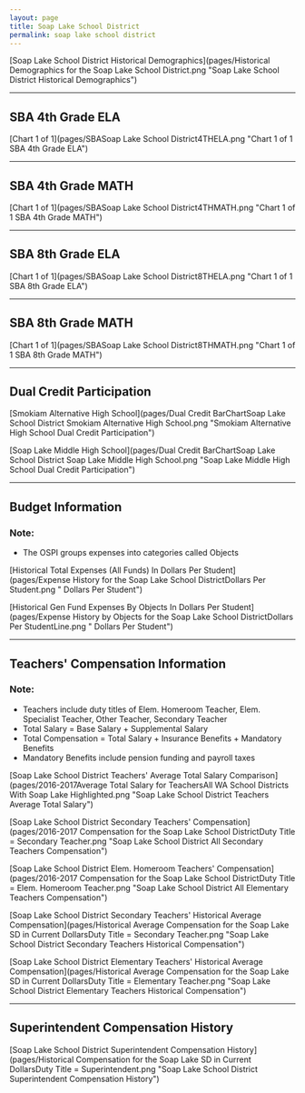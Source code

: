 ```yaml
---
layout: page
title: Soap Lake School District
permalink: soap lake school district
---
```



[Soap Lake School District Historical Demographics](pages/Historical Demographics for the Soap Lake School District.png "Soap Lake School District Historical Demographics")

___

## SBA 4th Grade ELA

[Chart 1 of 1](pages/SBASoap Lake School District4THELA.png "Chart 1 of 1 SBA 4th Grade ELA")


___

## SBA 4th Grade MATH

[Chart 1 of 1](pages/SBASoap Lake School District4THMATH.png "Chart 1 of 1 SBA 4th Grade MATH")


___

## SBA 8th Grade ELA

[Chart 1 of 1](pages/SBASoap Lake School District8THELA.png "Chart 1 of 1 SBA 8th Grade ELA")


___

## SBA 8th Grade MATH

[Chart 1 of 1](pages/SBASoap Lake School District8THMATH.png "Chart 1 of 1 SBA 8th Grade MATH")


___

## Dual Credit Participation

[Smokiam Alternative High School](pages/Dual Credit BarChartSoap Lake School District Smokiam Alternative High School.png "Smokiam Alternative High School Dual Credit Participation")

[Soap Lake Middle   High School](pages/Dual Credit BarChartSoap Lake School District Soap Lake Middle   High School.png "Soap Lake Middle   High School Dual Credit Participation")


___

## Budget Information
### Note:
- The OSPI groups expenses into categories called Objects

[Historical Total Expenses (All Funds) In Dollars Per Student](pages/Expense History for the Soap Lake School DistrictDollars Per Student.png " Dollars Per Student")

[Historical Gen Fund Expenses By Objects In Dollars Per Student](pages/Expense History by Objects for the Soap Lake School DistrictDollars Per StudentLine.png " Dollars Per Student")


___

## Teachers' Compensation Information
### Note:
- Teachers include duty titles of Elem. Homeroom Teacher, Elem. Specialist Teacher, Other Teacher, Secondary Teacher
- Total Salary = Base Salary + Supplemental Salary
- Total Compensation = Total Salary + Insurance Benefits + Mandatory Benefits
- Mandatory Benefits include pension funding and payroll taxes

[Soap Lake School District Teachers' Average Total Salary Comparison](pages/2016-2017Average Total Salary for TeachersAll WA School Districts With Soap Lake Highlighted.png "Soap Lake School District Teachers Average Total Salary")

[Soap Lake School District Secondary Teachers' Compensation](pages/2016-2017 Compensation for the Soap Lake School DistrictDuty Title = Secondary Teacher.png "Soap Lake School District All Secondary Teachers Compensation")

[Soap Lake School District Elem. Homeroom Teachers' Compensation](pages/2016-2017 Compensation for the Soap Lake School DistrictDuty Title = Elem. Homeroom Teacher.png "Soap Lake School District All Elementary Teachers Compensation")

[Soap Lake School District Secondary Teachers' Historical Average Compensation](pages/Historical Average Compensation for the Soap Lake SD in Current DollarsDuty Title = Secondary Teacher.png "Soap Lake School District Secondary Teachers Historical Compensation")

[Soap Lake School District Elementary Teachers' Historical Average Compensation](pages/Historical Average Compensation for the Soap Lake SD in Current DollarsDuty Title = Elementary Teacher.png "Soap Lake School District Elementary Teachers Historical Compensation")


___

## Superintendent Compensation History

[Soap Lake School District Superintendent Compensation History](pages/Historical Compensation for the Soap Lake SD in Current DollarsDuty Title = Superintendent.png "Soap Lake School District Superintendent Compensation History")

